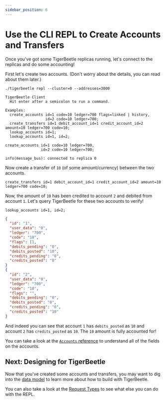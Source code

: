 ```yaml
---
sidebar_position: 6
---
```


# Use the CLI REPL to Create Accounts and Transfers

Once you've got some TigerBeetle replicas running, let's connect to the replicas and do some
accounting!

First let's create two accounts. (Don't worry about the details, you can read about them later.)

```console
./tigerbeetle repl --cluster=0 --addresses=3000
```

```
TigerBeetle Client
  Hit enter after a semicolon to run a command.

Examples:
  create_accounts id=1 code=10 ledger=700 flags=linked | history,
                  id=2 code=10 ledger=700;
  create_transfers id=1 debit_account_id=1 credit_account_id=2 amount=10 ledger=700 code=10;
  lookup_accounts id=1;
  lookup_accounts id=1, id=2;
```

```console
create_accounts id=1 code=10 ledger=700,
                id=2 code=10 ledger=700;
```

```console
info(message_bus): connected to replica 0
```

Now create a transfer of `10` (of some amount/currency) between the two accounts.

```console
create_transfers id=1 debit_account_id=1 credit_account_id=2 amount=10 ledger=700 code=10;
```

Now, the amount of `10` has been credited to account `2` and debited from account `1`. Let's query
TigerBeetle for these two accounts to verify!

```console
lookup_accounts id=1, id=2;
```

```json
{
  "id": "1",
  "user_data": "0",
  "ledger": "700",
  "code": "10",
  "flags": [],
  "debits_pending": "0",
  "debits_posted": "10",
  "credits_pending": "0",
  "credits_posted": "0"
}
{
  "id": "2",
  "user_data": "0",
  "ledger": "700",
  "code": "10",
  "flags": "",
  "debits_pending": "0",
  "debits_posted": "0",
  "credits_pending": "0",
  "credits_posted": "10"
}
```

And indeed you can see that account `1` has `debits_posted` as `10` and account `2` has
`credits_posted` as `10`. The `10` amount is fully accounted for!

You can take a look at the [`Accounts` reference](../api-reference/accounts.md) to understand all of
the fields on the accounts.

## Next: Designing for TigerBeetle

Now that you've created some accounts and transfers, you may want to dig into the
[data model](../develop/data-modeling.md) to learn more about how to build with TigerBeetle.

You can also take a look at the [Request Types](../api-reference/requests/README.md) to see what else
you can do with the REPL.
